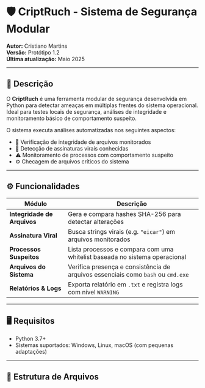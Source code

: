 # 🛡️ CriptRuch - Sistema de Segurança Modular

**Autor:** Cristiano Martins  
**Versão:** Protótipo 1.2  
**Última atualização:** Maio 2025  

---

## 📌 Descrição

O **CriptRuch** é uma ferramenta modular de segurança desenvolvida em Python para detectar ameaças em múltiplas frentes do sistema operacional.  
Ideal para testes locais de segurança, análises de integridade e monitoramento básico de comportamento suspeito.

O sistema executa análises automatizadas nos seguintes aspectos:

- 🧬 Verificação de integridade de arquivos monitorados
- 🦠 Detecção de assinaturas virais conhecidas
- ⚠️ Monitoramento de processos com comportamento suspeito
- ⚙️ Checagem de arquivos críticos do sistema

---

## ⚙️ Funcionalidades

| Módulo                       | Descrição                                                                 |
|-----------------------------|--------------------------------------------------------------------------|
| **Integridade de Arquivos** | Gera e compara hashes SHA-256 para detectar alterações                  |
| **Assinatura Viral**        | Busca strings virais (e.g. `"eicar"`) em arquivos monitorados           |
| **Processos Suspeitos**     | Lista processos e compara com uma whitelist baseada no sistema operacional |
| **Arquivos do Sistema**     | Verifica presença e consistência de arquivos essenciais como `bash` ou `cmd.exe` |
| **Relatórios & Logs**       | Exporta relatório em `.txt` e registra logs com nível `WARNING`         |

---

## 🖥️ Requisitos

- Python 3.7+
- Sistemas suportados: Windows, Linux, macOS (com pequenas adaptações)

---

## 📂 Estrutura de Arquivos


